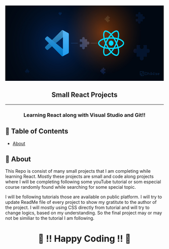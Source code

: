 <p align="center">
  <a href="" rel="noopener">
 <img width=700px height=240px src="https://github.com/Shweta-MG/smallReactProjects/blob/readme/VS%20n%20React.jpg" alt="React n VS Image"></a>
</p>

<h2 align="center">Small React Projects</h2>

---

<h3 align="center"> Learning React along with Visual  Studio and Git!!
<br> 
</h3>

## 📝 Table of Contents

- [About](#about)

## 🧐 About <a name = "about"></a>

This Repo is consist of many small projects that I am completing while learning React. Mostly these projects are small and code along projects where I will be completing following some youTube tutorial or som especial course randomly found while searching for some special topic. <br> 

I will be following tutorials those are available on public platform. I will try to update ReadMe file of every project to show my gratitute to the author of the project. I will mostly using CSS directly from tutorial and will try to change logics, based on my understanding. So the final project may or may not be similiar to the tutorial I am following.





<h1 align="center">🎈 !! Happy Coding !! 🎈</h1>

